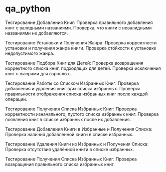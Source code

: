 # qa_python

Тестирование Добавления Книг:
Проверка правильного добавления книг с валидными названиями.
Проверка, что книги с невалидными названиями не добавляются.

Тестирование Установки и Получения Жанра:
Проверка корректности установки и получения жанра книги.
Проверка стойкости к установке недопустимого жанра.

Тестирование Подбора Книг для Детей:
Проверка возвращения корректного списка книг, подходящих для детей.
Проверка исключения книг с жанрами для взрослых.

Тестирование Работы со Списком Избранных Книг:
Проверка добавления и удаления книг в/из списка избранных.
Проверка правильности отображения списка избранных книг после каждой операции.

Тестирование Получения Списка Избранных Книг:
Проверка корректности изначального, пустого списка избранных книг.
Проверка появления книг в списке избранных после их добавления.

Тестирование Добавления Книги в Избранные и Получения Списка:
Проверка наличия добавленной книги в списке избранных.

Тестирование Удаления Книги из Избранных и Получения Списка:
Проверка отсутствия удалённой книги в списке избранных.

Тестирование Получения Списка Избранных Книг:
Проверка возвращения правильного списка избранных книг.